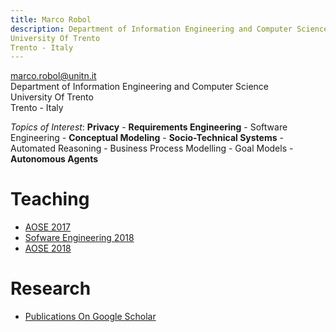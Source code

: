 ```yaml
---
title: Marco Robol 
description: Department of Information Engineering and Computer Science  
University Of Trento  
Trento - Italy
---
```


[marco.robol@unitn.it](marco.robol@unitn.it)  
Department of Information Engineering and Computer Science  
University Of Trento  
Trento - Italy

_Topics of Interest_: __Privacy__ - __Requirements Engineering__ - Software Engineering - __Conceptual Modeling__ - __Socio-Technical Systems__ - Automated Reasoning - Business Process Modelling - Goal Models - __Autonomous Agents__

# Teaching

- [AOSE 2017](https://github.com/marcorobol/2017-AoseLab-VRep)
- [Sofware Engineering 2018](https://sites.google.com/a/unitn.it/software-engineering-ii---designing-applications-that-matter/home)
- [AOSE 2018](https://github.com/marcorobol/AoseDevKit2018-MultiAgentSystem)

# Research

- [Publications On Google Scholar](https://scholar.google.com/citations?hl=it&user=tjC052EAAAAJ&view_op=list_works&authuser=1&gmla=AJsN-F73127_EEiomB86q_n15QmdQF0hqon2Fk6P1Ibg_sihcBA_bTfbKsbxr9IVItht2IAmKi5mpILcQe8K9W2neQimi8-wmSM9WvfgNwE7g-FBDrFmsmI)
